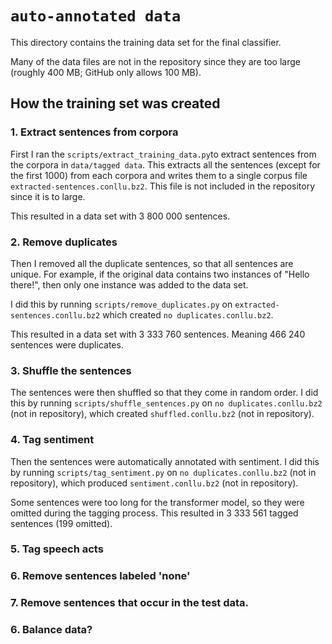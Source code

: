 # `auto-annotated data`
This directory contains the training data set for the final classifier. 

Many of the data files are not in the repository since they are too large (roughly 400 MB; GitHub only allows 100 MB). 

## How the training set was created

### 1. Extract sentences from corpora
First I ran the `scripts/extract_training_data.py`to extract sentences from the corpora in `data/tagged data`. This extracts all the sentences (except for the first 1000) from each corpora and writes them to a single corpus file `extracted-sentences.conllu.bz2`. This file is not included in the repository since it is to large.

This resulted in a data set with 3 800 000 sentences.

### 2. Remove duplicates
Then I removed all the duplicate sentences, so that all sentences are unique. For example, if the original data contains two instances of "Hello there!", then only one instance was added to the data set.

I did this by running `scripts/remove_duplicates.py` on `extracted-sentences.conllu.bz2` which created `no duplicates.conllu.bz2`.

This resulted in a data set with 3 333 760 sentences. Meaning 466 240 sentences were duplicates.

### 3. Shuffle the sentences
The sentences were then shuffled so that they come in random order. I did this by running `scripts/shuffle_sentences.py` on `no duplicates.conllu.bz2` (not in repository), which created `shuffled.conllu.bz2` (not in repository).

### 4. Tag sentiment
Then the sentences were automatically annotated with sentiment. I did this by running `scripts/tag_sentiment.py` on `no duplicates.conllu.bz2` (not in repository), which produced `sentiment.conllu.bz2` (not in repository).

Some sentences were too long for the transformer model, so they were omitted during the tagging process. This resulted in 3 333 561 tagged sentences (199 omitted).

### 5. Tag speech acts

### 6. Remove sentences labeled 'none'

### 7. Remove sentences that occur in the test data.

### 6. Balance data?